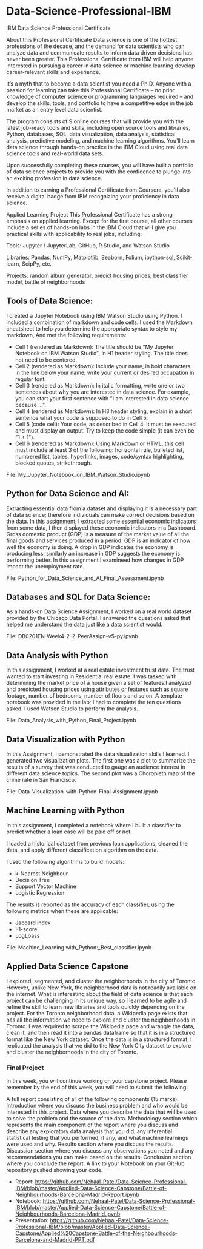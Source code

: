 # Data-Science-Professional-IBM
IBM Data Science Professional Certificate


About this Professional Certificate
Data science is one of the hottest professions of the decade, and the demand for data scientists who can analyze data and communicate results to inform data driven decisions has never been greater. This Professional Certificate from IBM will help anyone interested in pursuing a career in data science or machine learning develop career-relevant skills and experience.

It’s a myth that to become a data scientist you need a Ph.D. Anyone with a passion for learning can take this Professional Certificate – no prior knowledge of computer science or programming languages required – and develop the skills, tools, and portfolio to have a competitive edge in the job market as an entry level data scientist.

The program consists of 9 online courses that will provide you with the latest job-ready tools and skills, including open source tools and libraries, Python, databases, SQL, data visualization, data analysis, statistical analysis, predictive modeling, and machine learning algorithms. You’ll learn data science through hands-on practice in the IBM Cloud using real data science tools and real-world data sets.

Upon successfully completing these courses, you will have built a portfolio of data science projects to provide you with the confidence to plunge into an exciting profession in data science.

In addition to earning a Professional Certificate from Coursera, you'll also receive a digital badge from IBM recognizing your proficiency in data science.

Applied Learning Project
This Professional Certificate has a strong emphasis on applied learning. Except for the first course, all other courses include a series of hands-on labs in the IBM Cloud that will give you practical skills with applicability to real jobs, including:

Tools: Jupyter / JupyterLab, GitHub, R Studio, and Watson Studio

Libraries: Pandas, NumPy, Matplotlib, Seaborn, Folium, ipython-sql, Scikit-learn, ScipPy, etc.

Projects: random album generator, predict housing prices, best classifier model, battle of neighborhoods



## Tools of Data Science: 
I created a Jupyter Notebook using IBM Watson Studio using Python. I included a combination of markdown and code cells. I used the Markdown cheatsheet to help you determine the appropriate syntax to style my markdown, And met the following requirements:   
    
- Cell 1 (rendered as Markdown): The title should be "My Jupyter Notebook on IBM Watson Studio", in H1 header styling. The title does not need to be centered.
- Cell 2 (rendered as Markdown): Include your name, in bold characters. In the line below your name, write your current or desired occupation in regular font.
- Cell 3 (rendered as Markdown): In italic formatting, write one or two sentences about why you are interested in data science. For example, you can start your first sentence with "I am interested in data science because ...".
- Cell 4 (rendered as Markdown): In H3 header styling, explain in a short sentence what your code is supposed to do in Cell 5.
- Cell 5 (code cell): Your code, as described in Cell 4. It must be executed and must display an output. Try to keep the code simple (it can even be "1 + 1").
- Cell 6 (rendered as Markdown): Using Markdown or HTML, this cell must include at least 3 of the following: horizontal rule, bulleted list, numbered list, tables, hyperlinks, images, code/syntax highlighting, blocked quotes, strikethrough.

File: My_Jupyter_Notebook_on_IBM_Watson_Studio.ipynb

## Python for Data Science and AI: 

Extracting essential data from a dataset and displaying it is a necessary part of data science; therefore individuals can make correct decisions based on the data. In this assignment, I extracted some essential economic indicators from some data, I  then displayed these economic indicators in a Dashboard.
Gross domestic product (GDP) is a measure of the market value of all the final goods and services produced in a period. GDP is an indicator of how well the economy is doing. A drop in GDP indicates the economy is producing less; similarly an increase in GDP suggests the economy is performing better. In this assignment I examineed how changes in GDP impact the unemployment rate.

File: Python_for_Data_Science_and_AI_Final_Assessment.ipynb

##  Databases and SQL for Data Science:  

As a hands-on Data Science Assignment, I worked on a real world dataset provided by the Chicago Data Portal. I answered the questions  asked that           helped me understand the data just like a data scientist would. 

File: DB0201EN-Week4-2-2-PeerAssign-v5-py.ipynb 

## Data Analysis with Python 

In this assignment, I worked at a real estate investment trust data. The trust wanted to start investing in Residential real estate. I was  tasked with determining the market price of a house given a set of features.I  analyzed and predicted housing prices using attributes or features such as square footage, number of bedrooms, number of floors and so on. A template notebook was provided in the lab; I had to complete the ten questions asked. I used Watson Studio to perform the analysis. 

File: Data_Analysis_with_Python_Final_Project.ipynb

## Data Visualization with Python

In this Assignment, I demonstrated the data visualization skills I learned. I generated two visualization plots. The first one was a plot to summarize the results of a survey that was conducted to gauge an audience interest in different data science topics. The second plot was a Choropleth map of the crime rate in San Francisco. 

File: Data-Visualization-with-Python-Final-Assignment.ipynb

## Machine Learning with Python

 In this assignment, I completed a notebook where I  built a classifier to predict whether a loan case will be paid off or not.

I loaded a historical dataset from previous loan applications, cleaned the data, and apply different classification algorithm on the data. 

I used the following algorithms to build  models:

- k-Nearest Neighbour
- Decision Tree
- Support Vector Machine
- Logistic Regression

The results is reported as the accuracy of each classifier, using the following metrics when these are applicable:

- Jaccard index
- F1-score
- LogLoass
    
File: Machine_Learning with_Python:_Best_classifier.ipynb

## Applied Data Science Capstone
I explored, segmented, and cluster the neighborhoods in the city of Toronto. However, unlike New York, the neighborhood data is not readily available on the internet. What is interesting about the field of data science is that each project can be challenging in its unique way, so I learned to be agile and refine the skill to learn new libraries and tools quickly depending on the project. For the Toronto neighborhood data, a Wikipedia page exists that has all the information we need to explore and cluster the neighborhoods in Toronto. I was required to scrape the Wikipedia page and wrangle the data, clean it, and then read it into a pandas  dataframe so that it is in a structured format like the New York dataset. Once the data is in a structured format, I replicated the analysis that we did to the New York City dataset to explore and cluster the neighborhoods in the city of Toronto.

   ### Final Project 
   In this week, you will continue working on your capstone project. Please remember by the end of this week, you will need to submit the following:

   A full report consisting of all of the following components (15 marks):
   Introduction where you discuss the business problem and who would be interested in this project.
   Data where you describe the data that will be used to solve the problem and the source of the data.
   Methodology section which represents the main component of the report where you discuss and describe any exploratory data analysis that you did, any               inferential statistical testing that you performed, if any, and what machine learnings were used and why.
   Results section where you discuss the results.
   Discussion section where you discuss any observations you noted and any recommendations you can make based on the results.
   Conclusion section where you conclude the report.
   A link to your Notebook on your GitHub repository pushed showing your code.

   - Report: https://github.com/Nehaal-Patel/Data-Science-Professional-IBM/blob/master/Applied-Data-Science-Capstone/Battle-of-Neighbourhoods-Barcelona-Madrid-Report.ipynb
   - Notebook: https://github.com/Nehaal-Patel/Data-Science-Professional-IBM/blob/master/Applied-Data-Science-Capstone/Battle-of-Neighbourhoods-Barcelona-Madrid.ipynb
   - Presentation: https://github.com/Nehaal-Patel/Data-Science-Professional-IBM/blob/master/Applied-Data-Science-Capstone/Applied%20Capstone-Battle-of-the-Neighbourhoods-Barcelona-and-Madrid-PPT.pdf
